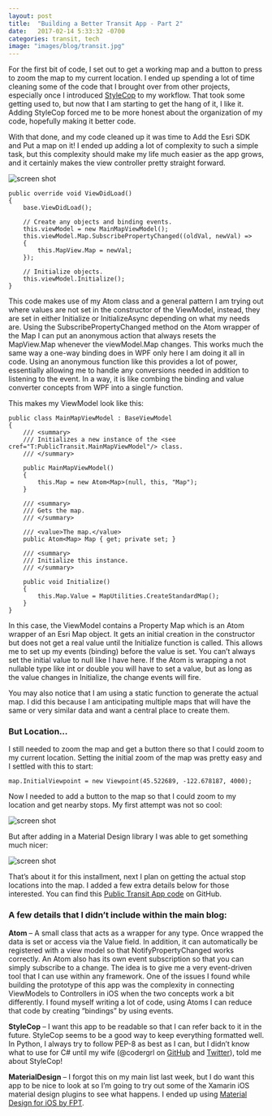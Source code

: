 ```yaml
---
layout: post
title:  "Building a Better Transit App - Part 2"
date:   2017-02-14 5:33:32 -0700
categories: transit, tech
image: "images/blog/transit.jpg"
---
```


For the first bit of code, I set out to get a working map and a button to press to zoom the map to my current location. I ended up spending a lot of time cleaning some of the code that I brought over from other projects, especially once I introduced [StyleCop]("http://addins.monodevelop.com/Project/Index/54") to my workflow. That took some getting used to, but now that I am starting to get the hang of it, I like it. Adding StyleCop forced me to be more honest about the organization of my code, hopefully making it better code.

With that done, and my code cleaned up it was time to Add the Esri SDK and Put a map on it! I ended up adding a lot of complexity to such a simple task, but this complexity should make my life much easier as the app grows, and it certainly makes the view controller pretty straight forward.

<img src="{{ site.baseurl }}/images/blog/esri-ss-1.png" alt="screen shot">

```
public override void ViewDidLoad()
{
    base.ViewDidLoad();

    // Create any objects and binding events.
    this.viewModel = new MainMapViewModel();
    this.viewModel.Map.SubscribePropertyChanged((oldVal, newVal) =>
    {
        this.MapView.Map = newVal;
    });

    // Initialize objects.
    this.viewModel.Initialize();
}
```

This code makes use of my Atom class and a general pattern I am trying out where values are not set in the constructor of the ViewModel, instead, they are set in either Initialize or InitializeAsync depending on what my needs are.  Using the SubscribePropertyChanged method on the Atom wrapper of the Map I can put an anonymous action that always resets the MapView.Map whenever the viewModel.Map changes.  This works much the same way a one-way binding does in WPF only here I am doing it all in code.  Using an anonymous function like this provides a lot of power, essentially allowing me to handle any conversions needed in addition to listening to the event.  In a way, it is like combing the binding and value converter concepts from WPF into a single function.

This makes my ViewModel look like this:

```
public class MainMapViewModel : BaseViewModel
{
    /// <summary>
    /// Initializes a new instance of the <see cref="T:PublicTransit.MainMapViewModel"/> class.
    /// </summary>

    public MainMapViewModel()
    {
        this.Map = new Atom<Map>(null, this, "Map");
    }

    /// <summary>
    /// Gets the map.
    /// </summary>

    /// <value>The map.</value>
    public Atom<Map> Map { get; private set; }

    /// <summary>
    /// Initialize this instance.
    /// </summary>

    public void Initialize()
    {
        this.Map.Value = MapUtilities.CreateStandardMap();
    }
}
```

In this case, the ViewModel contains a Property Map which is an Atom wrapper of an Esri Map object.  It gets an initial creation in the constructor but does not get a real value until the Initialize function is called.  This allows me to set up my events (binding) before the value is set.  You can’t always set the initial value to null like I have here.  If the Atom is wrapping a not nullable type like int or double you will have to set a value, but as long as the value changes in Initialize, the change events will fire.

You may also notice that I am using a static function to generate the actual map.  I did this because I am anticipating multiple maps that will have the same or very similar data and want a central place to create them.

### But Location…

I still needed to zoom the map and get a button there so that I could zoom to my current location.  Setting the initial zoom of the map was pretty easy and I settled with this to start:

```
map.InitialViewpoint = new Viewpoint(45.522689, -122.678187, 4000);
```

Now I needed to add a button to the map so that I could zoom to my location and get nearby stops. My first attempt was not so cool:

<img src="{{ site.baseurl }}/images/blog/esri-ss-2.png" alt="screen shot">

But after adding in a Material Design library I was able to get something much nicer:

<img src="{{ site.baseurl }}/images/blog/esri-ss-3.png" alt="screen shot">


That’s about it for this installment, next I plan on getting the actual stop locations into the map.  I added a few extra details below for those interested.  You can find this [Public Transit App code]("https://github.com/MoravecLabs/PublicTransitApp/tree/Part-2") on GitHub.

### A few details that I didn’t include within the main blog:

**Atom** – A small class that acts as a wrapper for any type. Once wrapped the data is set or access via the Value field. In addition, it can automatically be registered with a view model so that NotifyPropertyChanged works correctly. An Atom also has its own event subscription so that you can simply subscribe to a change. The idea is to give me a very event-driven tool that I can use within any framework. One of the issues I found while building the prototype of this app was the complexity in connecting ViewModels to Controllers in iOS when the two concepts work a bit differently. I found myself writing a lot of code, using Atoms I can reduce that code by creating “bindings” by using events.

**StyleCop** – I want this app to be readable so that I can refer back to it in the future. StyleCop seems to be a good way to keep everything formatted well. In Python, I always try to follow PEP-8 as best as I can, but I didn’t know what to use for C# until my wife (@codergrl on [GitHub]("https://github.com/codergrl") and [Twitter]("https://twitter.com/codergrl")), told me about StyleCop!

**MaterialDesign** – I forgot this on my main list last week, but I do want this app to be nice to look at so I’m going to try out some of the Xamarin iOS material design plugins to see what happens.  I ended up using [Material Design for iOS by FPT]("https://github.com/fpt-software/Material-Controls-For-iOS").
